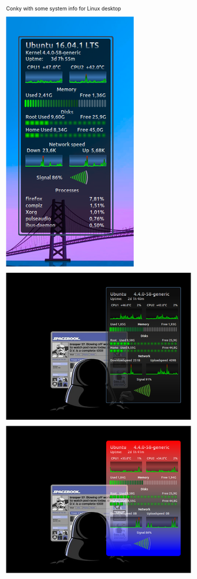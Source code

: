 Conky with some system info for Linux desktop

![alt tag](https://raw.githubusercontent.com/wim66/conky-system-lua/master/conky-system-lua-V2/preview.png)

![alt tag](https://raw.githubusercontent.com/wim66/conky-system-lua/master/conky-system-lua/preview.png)

![alt tag](https://raw.githubusercontent.com/wim66/conky-system-lua/master/conky-system-lua/preview2.png)

